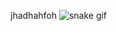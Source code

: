 jhadhahfoh
![snake gif](https://github.com/YOUR_USERNAME/YOUR_USERNAME/blob/output/github-contribution-grid-snake.gif)
